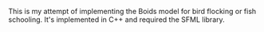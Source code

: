 This is my attempt of implementing the Boids model for bird flocking or fish schooling. It's implemented in C++ and required the SFML library.
